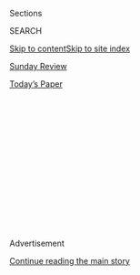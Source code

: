 <div id="app">

<div>

<div>

<div>

<div class="NYTAppHideMasthead css-1q2w90k e1suatyy0">

<div class="section css-ui9rw0 e1suatyy2">

<div class="css-eph4ug er09x8g0">

<div class="css-6n7j50">

</div>

<span class="css-1dv1kvn">Sections</span>

<div class="css-10488qs">

<span class="css-1dv1kvn">SEARCH</span>

</div>

[Skip to content](#site-content)[Skip to site index](#site-index)

</div>

<div id="masthead-section-label" class="css-1wr3we4 eaxe0e00">

[Sunday Review](https://www.nytimes.com/section/opinion/sunday)

</div>

<div class="css-10698na e1huz5gh0">

</div>

</div>

<div id="masthead-bar-one" class="section hasLinks css-15hmgas e1csuq9d3">

<div class="css-uqyvli e1csuq9d0">

</div>

<div class="css-1uqjmks e1csuq9d1">

</div>

<div class="css-9e9ivx">

[](https://myaccount.nytimes.com/auth/login?response_type=cookie&client_id=vi)

</div>

<div class="css-1bvtpon e1csuq9d2">

[Today’s Paper](https://www.nytimes.com/section/todayspaper)

</div>

</div>

</div>

</div>

<div data-aria-hidden="false">

<div id="site-content" role="main">

<div>

<div class="css-1aor85t" style="opacity:0.000000001;z-index:-1;visibility:hidden">

<div class="css-1hqnpie">

<div class="css-epjblv">

<span class="css-17xtcya">[Sunday
Review](/section/opinion/sunday)</span><span class="css-x15j1o">|</span><span class="css-fwqvlz">No
Wrist Corsages, Please</span>

</div>

<div class="css-k008qs">

<div class="css-1iwv8en">

<span class="css-18z7m18"></span>

<div>

</div>

</div>

<span class="css-1n6z4y">https://nyti.ms/2PzTG2t</span>

<div class="css-1705lsu">

<div class="css-4xjgmj">

<div class="css-4skfbu" role="toolbar" data-aria-label="Social Media Share buttons, Save button, and Comments Panel with current comment count" data-testid="share-tools">

  - 
  - 
  - 
  - 
    
    <div class="css-6n7j50">
    
    </div>

  - 
  - 

</div>

</div>

</div>

</div>

</div>

</div>

<div id="NYT_TOP_BANNER_REGION" class="css-13pd83m">

</div>

<div id="top-wrapper" class="css-1sy8kpn">

<div id="top-slug" class="css-l9onyx">

Advertisement

</div>

[Continue reading the main story](#after-top)

<div class="ad top-wrapper" style="text-align:center;height:100%;display:block;min-height:250px">

<div id="top" class="place-ad" data-position="top" data-size-key="top">

</div>

</div>

<div id="after-top">

</div>

</div>

<div>

<div class="css-v5btjw etb61u70">

<div class="css-v05ibm etb61u71">

[Opinion](/section/opinion)

</div>

</div>

<div id="sponsor-wrapper" class="css-1hyfx7x">

<div id="sponsor-slug" class="css-19vbshk">

Supported by

</div>

[Continue reading the main story](#after-sponsor)

<div id="sponsor" class="ad sponsor-wrapper" style="text-align:center;height:100%;display:block">

</div>

<div id="after-sponsor">

</div>

</div>

<div class="css-186x18t">

</div>

<div class="css-1vkm6nb ehdk2mb0">

# No Wrist Corsages, Please

</div>

Has America grown since 1984, or will the knives still be out for
Biden’s running mate?

<div class="css-18e8msd">

<div class="css-vp77d3 epjyd6m0">

<div class="css-1p10dcb ey68jwv0" data-aria-hidden="true">

[![Maureen
Dowd](https://static01.nyt.com/images/2018/04/02/opinion/maureen-dowd/maureen-dowd-thumbLarge.png
"Maureen Dowd")](https://www.nytimes.com/by/maureen-dowd)

</div>

<div class="css-1baulvz">

By [<span class="css-1baulvz last-byline" itemprop="name">Maureen
Dowd</span>](https://www.nytimes.com/by/maureen-dowd)

<div class="css-8atqhb">

Opinion Columnist

</div>

</div>

</div>

  - Aug. 8, 2020

  - 
    
    <div class="css-4xjgmj">
    
    <div class="css-pvvomx" role="toolbar" data-aria-label="Social Media Share buttons, Save button, and Comments Panel with current comment count" data-testid="share-tools">
    
      - 
      - 
      - 
      - 
        
        <div class="css-6n7j50">
        
        </div>
    
      - 
      - 
    
    </div>
    
    </div>

</div>

<div class="css-79elbk" data-testid="photoviewer-wrapper">

<div class="css-z3e15g" data-testid="photoviewer-wrapper-hidden">

</div>

<div class="css-1a48zt4 ehw59r15" data-testid="photoviewer-children">

![<span class="css-16f3y1r e13ogyst0" data-aria-hidden="true">Geraldine
Ferraro with Walter Mondale as he announced that he had chosen her as
his vice presidential running mate in the 1984
election.</span><span class="css-cnj6d5 e1z0qqy90" itemprop="copyrightHolder"><span class="css-1ly73wi e1tej78p0">Credit...</span><span><span>Sara
Krulwich/The New York
Times</span></span></span>](https://static01.nyt.com/images/2020/08/09/opinion/sunday/09Dowd1/09Dowd1-articleLarge.jpg?quality=75&auto=webp&disable=upscale)

</div>

</div>

</div>

<div class="section meteredContent css-1r7ky0e" name="articleBody" itemprop="articleBody">

<div class="css-1fanzo5 StoryBodyCompanionColumn">

<div class="css-53u6y8">

WASHINGTON — On the cusp of Joe Biden teaming up with a woman, I am
casting back to my time covering the first woman who was a serious
contender for veep.

The feminist fairy tale — which began with women crying and popping
champagne on the convention floor in San Francisco in 1984 — had a sad
ending. Cinderella with ashes in her mouth.

It’s hard to fathom, but it took another 36 years for a man to choose to
put a woman on the Democratic ticket with him. To use Geraldine
Ferraro’s favorite expression, “Gimme a break\!”

After Walter Mondale picked Ferraro, a Queens congresswoman, the first
man and woman to share a ticket had to consider all sorts of things:
Could he kiss her on the cheek? (No.) Could he call her “dear” or
“honey”? (No.) Could they hug? (No.) Could they tell jokes, as
Johnny Carson did, about how angry Joan Mondale would be when her
husband kept coming home late and saying he had been in private sessions
with the vice president? (No.)

</div>

</div>

<div class="css-1fanzo5 StoryBodyCompanionColumn">

<div class="css-53u6y8">

They wanted to be seen as peers, more TV anchor team than suburban
couple. Mondale could not seem paternal or patronizing or use phrases
like “a ticket with broad appeal.” Ferraro, who walked faster, had to
stop bounding ahead of her running mate.

They knew that the way they conducted themselves would forever recast
the perception of men and women in politics. So they were wary in the
beginning.

As one Democratic consultant put it at the time, “He looked like a
teenager on the first date with that ‘How in the world do you pin the
corsage on her?’ problem.’’

Before a fund-raiser in New York once, a Democratic official presented
Ferraro with [a wrist
corsage](https://www.nytimes.com/1984/10/10/us/ferraro-campaign-perspectives-that-startle.html).
She refused to put it on. “That I will not do,’’ she told the man
politely.

Sometimes, the introductory music for the petite blonde was the 1925
ditty, “Five Foot Two, Eyes of Blue.” One magazine hailed her as
“America’s Bride.”

</div>

</div>

<div class="css-1fanzo5 StoryBodyCompanionColumn">

<div class="css-53u6y8">

When the ticket headed South, Jim Buck Ross, Mississippi’s 70-year-old
commissioner of agriculture, called the 48-year-old Ferraro “young lady”
and asked if she could bake blueberry muffins.

Ferraro’s historic campaign was full of images never before seen on the
presidential trail. As she went onstage, Gerry, as she was universally
known, would hand off her pocketbook to an aide. Her charming press
spokesman, Francis O’Brien, sometimes ironed her dresses — as her main
foreign affairs adviser, Madeleine Albright, looked on.

It was fascinating to see age-old customs through the eyes of a woman
candidate.

“People hand me their babies,’’ Ferraro marveled. “As a mother, my
instinctive reaction is how do you give your baby to someone who’s a
total stranger to kiss, especially with so many colds going around? And
especially when the woman is wearing lipstick?”

It was the first time a candidate running for the White House had talked
about abortion using the phrase, “If I were pregnant,” and about foreign
policy with the phrase, “As the mother of a draft-age son.” The
“smartass white boys” around Mondale, as many feminists called them
privately, got nervous when she talked about being a mother. How could
she be tough and a mother, they wondered, not seeing the obvious:
Mothers are tougher than anyone. Fearing white male backlash, they tried
to control her bouncy Queens persona.

Ferraro walked the same tightrope that tripped up Hillary Clinton when
she wondered if she should wheel around in that debate and tell the
creeping Donald Trump to scram.

If she got angry, would she seem shrill, that dread word, and turn off
voters? The Mondale inner circle wanted Ferraro to play the traditional
running-mate role of hatchet man. But Gloria Steinem warned, “Nothing
makes men more anxious than for a woman to be masculine.”

George H.W. Bush excitedly proclaimed after his debate with Ferraro that
he had tried to [“kick a little
ass”;](https://www.nytimes.com/1984/10/14/us/aide-to-ferraro-demands-bush-make-apology.html)
his press aide called Ferraro “bitchy”; and Barbara Bush said Ferraro
was a word that “rhymes with rich.”

</div>

</div>

<div class="css-1fanzo5 StoryBodyCompanionColumn">

<div class="css-53u6y8">

What started as a goose bump blind date with history curdled, as Ferraro
got dragged into a financial mess involving her husband’s real estate
business.

Right after the Reagan landslide, Democrats began muttering about
returning to white Anglo-Saxon men on the ticket and not having any more
“feminized” tickets that didn’t appeal to them.

I called women across the country for a [magazine
autopsy](https://www.nytimes.com/1984/12/30/magazine/reassessing-women-s-political-role-the-lasting-impact-of-geraldine-ferraro.html)
I was writing and was shocked to hear how ambivalent women still were
about a woman running the country.

A 36-year-old mother of three from Bristol, Tenn., told me: “I put
myself in her shoes. Could I sit down and logically make decisions for
everybody without cracking up? I think women in general are weak. I know
that sounds awful. But we women know we have our faults.’’

The next year, Ferraro put out a memoir talking about how depressed and
paranoid she got, and how much she cried, admitting that she was not
“prepared for the depth of the fury, the bigotry, and the sexism my
candidacy would unleash.”

She said that Mondale’s male aides were so condescending that she
instructed them to “pretend every time they talk to me or even look at
me that I’m a gray-haired Southern gentleman, a senator from Texas.” (In
[her memoir](https://www.nytimes.com/2009/11/15/books/15book.html),
Sarah Palin aimed her sharpest barbs at John McCain’s aides.)

We don’t know whom Biden will choose but we do know the sort of hell she
will endure at the hands of Team Trump. Even after the \#MeToo
revolution, even with women deciding this election, have the
undercurrents of sexism in America changed so much? Hollywood, after
all, only just began forking over major budgets to women directors,
after years of absurdly stereotyping them.

</div>

</div>

<div class="css-1fanzo5 StoryBodyCompanionColumn">

<div class="css-53u6y8">

Kimberly Guilfoyle, Kellyanne Conway, Kayleigh McEnany, Lara Trump and
Jeanine Pirro — the Fox Force Five of retrograde Trumpworld — will have
the knives out. Conservatives will undermine the veep candidate with
stereotypes. She’s bitchy. She’s a nag. She’s aggressive. She’s
ambitious. Who’s wearing the pants here, anyhow?

I asked Francis O’Brien if he thought, three and a half decades after he
watched the sandstorm of sexism around Ferraro, whether her successor
would have an easier time.

“I think it’s the same, in many ways,” he said. “This is a white
Anglo-Saxon country founded by white Anglo-Saxon men for white
Anglo-Saxon men. Sexism is like race. It’ll pop out. It’s in our DNA.
We’re one of the few Western countries where women have never made it
to the top.”

But on the bright side, when Chuck Schumer wanted to call Nancy Pelosi a
lioness on Friday, referring to her negotiations with Republicans on the
relief bill, he checked with her first to see if she would prefer lion.

The Speaker chose lioness.

</div>

</div>

<div class="css-79elbk" data-testid="photoviewer-wrapper">

<div class="css-z3e15g" data-testid="photoviewer-wrapper-hidden">

</div>

<div class="css-1a48zt4 ehw59r15" data-testid="photoviewer-children">

![<span class="css-16f3y1r e13ogyst0" data-aria-hidden="true">Geraldine
Ferraro in May 1984, while she was being considered for Walter Mondale’s
running
mate.</span><span class="css-cnj6d5 e1z0qqy90" itemprop="copyrightHolder"><span class="css-1ly73wi e1tej78p0">Credit...</span><span>Diana
Walker/The LIFE Images Collection, via Getty
Images</span></span>](https://static01.nyt.com/images/2020/08/09/opinion/sunday/09Dowd2/09Dowd2-articleLarge.jpg?quality=75&auto=webp&disable=upscale)

</div>

</div>

<div class="css-1fanzo5 StoryBodyCompanionColumn">

<div class="css-53u6y8">

*The Times is committed to publishing* [*a diversity of
letters*](https://www.nytimes.com/2019/01/31/opinion/letters/letters-to-editor-new-york-times-women.html)
*to the editor. We’d like to hear what you think about this or any of
our articles. Here are some*
[*tips*](https://help.nytimes.com/hc/en-us/articles/115014925288-How-to-submit-a-letter-to-the-editor)*.
And here’s our email:*
[*letters@nytimes.com*](mailto:letters@nytimes.com)*.*

*Follow The New York Times Opinion section on*
[*Facebook*](https://www.facebook.com/nytopinion)*,* [*Twitter
(@NYTopinion)*](http://twitter.com/NYTOpinion) *and*
[*Instagram*](https://www.instagram.com/nytopinion/)*.*

</div>

</div>

</div>

<div>

</div>

<div>

</div>

<div>

</div>

<div>

<div id="bottom-wrapper" class="css-1ede5it">

<div id="bottom-slug" class="css-l9onyx">

Advertisement

</div>

[Continue reading the main story](#after-bottom)

<div id="bottom" class="ad bottom-wrapper" style="text-align:center;height:100%;display:block;min-height:90px">

</div>

<div id="after-bottom">

</div>

</div>

</div>

</div>

</div>

## Site Index

<div>

</div>

## Site Information Navigation

  - [© <span>2020</span> <span>The New York Times
    Company</span>](https://help.nytimes.com/hc/en-us/articles/115014792127-Copyright-notice)

<!-- end list -->

  - [NYTCo](https://www.nytco.com/)
  - [Contact
    Us](https://help.nytimes.com/hc/en-us/articles/115015385887-Contact-Us)
  - [Work with us](https://www.nytco.com/careers/)
  - [Advertise](https://nytmediakit.com/)
  - [T Brand Studio](http://www.tbrandstudio.com/)
  - [Your Ad
    Choices](https://www.nytimes.com/privacy/cookie-policy#how-do-i-manage-trackers)
  - [Privacy](https://www.nytimes.com/privacy)
  - [Terms of
    Service](https://help.nytimes.com/hc/en-us/articles/115014893428-Terms-of-service)
  - [Terms of
    Sale](https://help.nytimes.com/hc/en-us/articles/115014893968-Terms-of-sale)
  - [Site Map](https://spiderbites.nytimes.com)
  - [Help](https://help.nytimes.com/hc/en-us)
  - [Subscriptions](https://www.nytimes.com/subscription?campaignId=37WXW)

</div>

</div>

</div>

</div>
